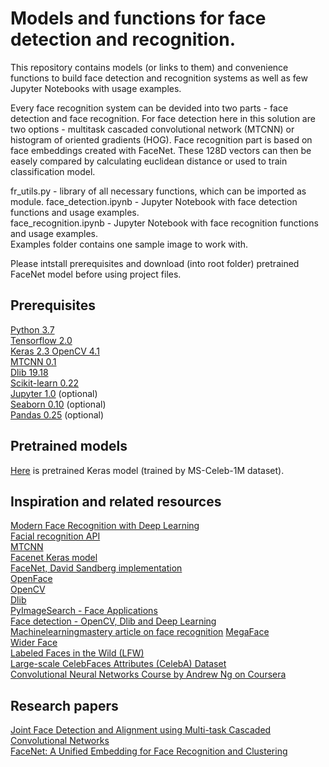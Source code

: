 # Models and functions for face detection and recognition.

This repository contains models (or links to them) and convenience functions to build face detection and recognition systems as well as few Jupyter Notebooks with usage examples.

Every face recognition system can be devided into two parts - face detection and face recognition. For face detection here in this solution are two options - multitask cascaded convolutional network (MTCNN) or histogram of oriented gradients (HOG).
Face recognition part is based on face embeddings created with FaceNet. These 128D vectors can then be easely compared by calculating euclidean distance or used to train classification model.  

fr_utils.py - library of all necessary functions, which can be imported as module. 
face_detection.ipynb - Jupyter Notebook with face detection functions and usage examples.  
face_recognition.ipynb - Jupyter Notebook with face recognition functions and usage examples.  
Examples folder contains one sample image to work with.

Please intstall prerequisites and download (into root folder) pretrained FaceNet model before using project files.

## Prerequisites

[Python 3.7](https://www.python.org/downloads/)  
[Tensorflow 2.0](https://www.tensorflow.org/install)  
[Keras 2.3 ](https://keras.io/#installation) 
[OpenCV 4.1](https://pypi.org/project/opencv-python/)  
[MTCNN 0.1](https://pypi.org/project/mtcnn/)  
[Dlib 19.18](https://pypi.org/project/dlib/)  
[Scikit-learn 0.22](https://scikit-learn.org/stable/install.html)  
[Jupyter 1.0](https://jupyter.org/install) (optional)  
[Seaborn 0.10](https://seaborn.pydata.org/installing.html) (optional)  
[Pandas 0.25](https://pypi.org/project/pandas/) (optional)  

## Pretrained models

[Here](https://drive.google.com/open?id=1pwQ3H4aJ8a6yyJHZkTwtjcL4wYWQb7bn) is pretrained Keras model (trained by MS-Celeb-1M dataset).

## Inspiration and related resources
[Modern Face Recognition with Deep Learning](https://medium.com/@ageitgey/machine-learning-is-fun-part-4-modern-face-recognition-with-deep-learning-c3cffc121d78)  
[Facial recognition API](https://github.com/ageitgey/face_recognition?utm_source=mybridge&utm_medium=blog&utm_campaign=read_more)  
[MTCNN](https://kpzhang93.github.io/MTCNN_face_detection_alignment/index.html)  
[Facenet Keras model](https://github.com/nyoki-mtl/keras-facenet)  
[FaceNet, David Sandberg implementation](https://github.com/davidsandberg/facenet)  
[OpenFace](http://cmusatyalab.github.io/openface/)  
[OpenCV](https://opencv.org/)  
[Dlib](http://dlib.net/)  
[PyImageSearch - Face Applications](https://www.pyimagesearch.com/category/faces/)  
[Face detection - OpenCV, Dlib and Deep Learning](https://www.learnopencv.com/face-detection-opencv-dlib-and-deep-learning-c-python/)  
[Machinelearningmastery article on face recognition](https://machinelearningmastery.com/how-to-develop-a-face-recognition-system-using-facenet-in-keras-and-an-svm-classifier/)
[MegaFace](http://megaface.cs.washington.edu/?utm_campaign=The%20Batch&utm_source=hs_email&utm_medium=email&utm_content=78452820&_hsenc=p2ANqtz-_YyjDQURXiBDLYh-6uusHXMakpWIBUDl8IglSlh7h3fDC0tXZvwta3g63z0AZYmRLQmR_95YdFL6UP6Z0yLf2X10zHlA&_hsmi=78452820)  
[Wider Face](http://shuoyang1213.me/WIDERFACE/)  
[Labeled Faces in the Wild (LFW)](http://vis-www.cs.umass.edu/lfw/)  
[Large-scale CelebFaces Attributes (CelebA) Dataset](http://mmlab.ie.cuhk.edu.hk/projects/CelebA.html)  
[Convolutional Neural Networks Course by Andrew Ng on Coursera](https://www.coursera.org/learn/convolutional-neural-networks?specialization=deep-learning)

## Research papers
[Joint Face Detection and Alignment using Multi-task Cascaded Convolutional Networks](https://arxiv.org/ftp/arxiv/papers/1604/1604.02878.pdf)  
[FaceNet: A Unified Embedding for Face Recognition and Clustering](https://arxiv.org/pdf/1503.03832.pdf)

